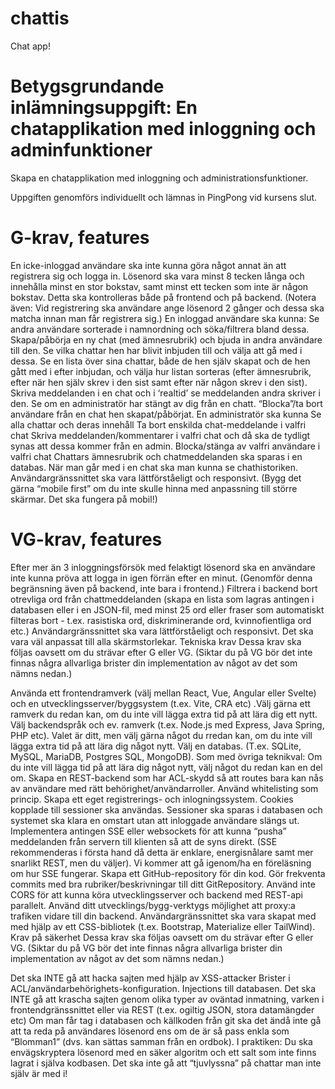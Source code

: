 # chattis

Chat app!

# Betygsgrundande inlämningsuppgift: En chatapplikation med inloggning och adminfunktioner

Skapa en chatapplikation med inloggning och administrationsfunktioner.

Uppgiften genomförs individuellt och lämnas in PingPong vid kursens slut.

# G-krav, features

En icke-inloggad användare ska inte kunna göra något annat än att registrera sig och logga in.
Lösenord ska vara minst 8 tecken långa och innehålla minst en stor bokstav, samt minst ett tecken som inte är någon bokstav. Detta ska kontrolleras både på frontend och på backend. (Notera även: Vid registrering ska användare ange lösenord 2 gånger och dessa ska matcha innan man får registrera sig.)
En inloggad användare ska kunna:
Se andra användare sorterade i namnordning och söka/filtrera bland dessa.
Skapa/påbörja en ny chat (med ämnesrubrik) och bjuda in andra användare till den.
Se vilka chattar hen har blivit inbjuden till och välja att gå med i dessa.
Se en lista över sina chattar, både de hen själv skapat och de hen gått med i efter inbjudan, och välja hur listan sorteras (efter ämnesrubrik, efter när hen själv skrev i den sist samt efter när någon skrev i den sist).
Skriva meddelanden i en chat och i ‘realtid’ se meddelanden andra skriver i den.
Se om en administratör har stängt av dig från en chatt.
“Blocka”/ta bort användare från en chat hen skapat/påbörjat.
En administratör ska kunna
Se alla chattar och deras innehåll
Ta bort enskilda chat-meddelande i valfri chat
Skriva meddelanden/kommentarer i valfri chat och då ska de tydligt synas att dessa kommer från en admin.
Blocka/stänga av valfri användare i valfri chat
Chattars ämnesrubrik och chatmeddelanden ska sparas i en databas. När man går med i en chat ska man kunna se chathistoriken.
Användargränssnittet ska vara lättförståeligt och responsivt. (Bygg det gärna “mobile first” om du inte skulle hinna med anpassning till större skärmar. Det ska fungera på mobil!)

# VG-krav, features

Efter mer än 3 inloggningsförsök med felaktigt lösenord ska en användare inte kunna pröva att logga in igen förrän efter en minut. (Genomför denna begränsning även på backend, inte bara i frontend.)
Filtrera i backend bort otrevliga ord från chattmeddelanden (skapa en lista som lagras antingen i databasen eller i en JSON-fil, med minst 25 ord eller fraser som automatiskt filteras bort - t.ex. rasistiska ord, diskriminerande ord, kvinnofientliga ord etc.)
Användargränssnittet ska vara lättförståeligt och responsivt. Det ska vara väl anpassat till alla skärmstorlekar.
Tekniska krav
Dessa krav ska följas oavsett om du strävar efter G eller VG. (Siktar du på VG bör det inte finnas några allvarliga brister din implementation av något av det som nämns nedan.)

Använda ett frontendramverk (välj mellan React, Vue, Angular eller Svelte) och en utvecklingsserver/byggsystem (t.ex. Vite, CRA etc) .Välj gärna ett ramverk du redan kan, om du inte vill lägga extra tid på att lära dig ett nytt.
Välj backendspråk och ev. ramverk (t.ex. Node.js med Express, Java Spring, PHP etc). Valet är ditt, men välj gärna något du rredan kan, om du inte vill lägga extra tid på att lära dig något nytt.
Välj en databas. (T.ex. SQLite, MySQL, MariaDB, Postgres SQL, MongoDB). Som med övriga teknikval: Om du inte vill lägga tid på att lära dig något nytt, välj något du redan kan en del om.
Skapa en REST-backend som har ACL-skydd så att routes bara kan nås av användare med rätt behörighet/användarroller. Använd whitelisting som princip.
Skapa ett eget registrerings- och inlogningssystem. Cookies kopplade till sessioner ska användas. Sessioner ska sparas i databasen och systemet ska klara en omstart utan att inloggade användare slängs ut.
Implementera antingen SSE eller websockets för att kunna “pusha” meddelanden från servern till klienten så att de syns direkt. (SSE rekommenderas i första hand då detta är enklare, energisnålare samt mer snarlikt REST, men du väljer). Vi kommer att gå igenom/ha en föreläsning om hur SSE fungerar.
Skapa ett GitHub-repository för din kod. Gör frekventa commits med bra rubriker/beskrivningar till ditt GitRepository.
Använd inte CORS för att kunna köra utvecklingsserver och backend med REST-api parallelt. Använd ditt utvecklings/bygg-verktygs möjlighet att proxy:a trafiken vidare till din backend.
Användargränssnittet ska vara skapat med med hjälp av ett CSS-bibliotek (t.ex. Bootstrap, Materialize eller TailWind).
Krav på säkerhet
Dessa krav ska följas oavsett om du strävar efter G eller VG. (Siktar du på VG bör det inte finnas några allvarliga brister din implementation av något av det som nämns nedan.)

Det ska INTE gå att hacka sajten med hjälp av
XSS-attacker
Brister i ACL/användarbehörighets-konfiguration.
Injections till databasen.
Det ska INTE gå att krascha sajten genom olika typer av oväntad inmatning, varken i frontendgränssnittet eller via REST (t.ex. ogiltig JSON, stora datamängder etc)
Om man får tag i databasen och källkoden från git ska det ändå inte gå att ta reda på användares lösenord ens om de är så pass enkla som “Blomman1” (dvs. kan sättas samman från en ordbok). I praktiken: Du ska envägskryptera lösenord med en säker algoritm och ett salt som inte finns lagrat i själva kodbasen.
Det ska inte gå att “tjuvlyssna” på chattar man inte själv är med i!
